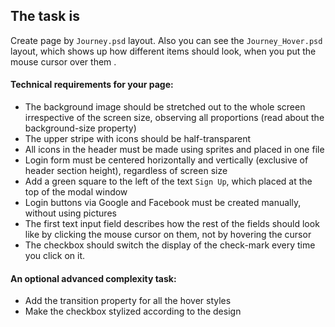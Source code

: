 ## The task is

Create page by `Journey.psd` layout. Also you can see the `Journey_Hover.psd` layout, which shows up how different items should look, when you put the mouse cursor over them .

#### Technical requirements for your page:
- The background image should be stretched out to the whole screen irrespective of the screen size, observing all proportions (read about the background-size property)
- The upper stripe with icons should be half-transparent
- All icons in the header must be made using sprites and placed in one file
- Login form must be centered horizontally and vertically (exclusive of header section height), regardless of screen size 
- Add a green square to the left of the text `Sign Up`, which placed at the top of the modal window
- Login buttons via Google and Facebook must be created manually, without using pictures
- The first text input field describes how the rest of the fields should look like by clicking the mouse cursor on them, not by hovering the cursor
- The checkbox should switch the display of the check-mark every time you click on it.

#### An optional advanced complexity task:
- Add the transition property for all the hover styles
- Make the checkbox stylized according to the design
